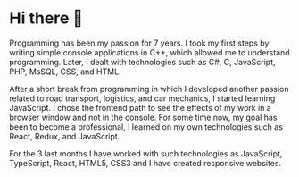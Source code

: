 # Hi there 👋

Programming has been my passion for 7 years.
I took my first steps by writing simple console applications in C++, which allowed me to understand programming. Later, I dealt with technologies such as C#, C, JavaScript, PHP, MsSQL, CSS, and HTML.

After a short break from programming in which I developed another passion related to road transport, logistics, and car mechanics, I started learning JavaScript.
I chose the frontend path to see the effects of my work in a browser window and not in the console. For some time now, my goal has been to become a professional, I learned on my own technologies such as React, Redux, and JavaScript.

For the 3 last months I have worked with such technologies as JavaScript, TypeScript, React, HTML5, CSS3 and I have created responsive websites.
<!--
**kuzgan/kuzgan** is a ✨ _special_ ✨ repository because its `README.md` (this file) appears on your GitHub profile.

Here are some ideas to get you started:

- 🔭 I’m currently working on ...
- 🌱 I’m currently learning ...
- 👯 I’m looking to collaborate on ...
- 🤔 I’m looking for help with ...
- 💬 Ask me about ...
- 📫 How to reach me: ...
- 😄 Pronouns: ...
- ⚡ Fun fact: ...
-->
